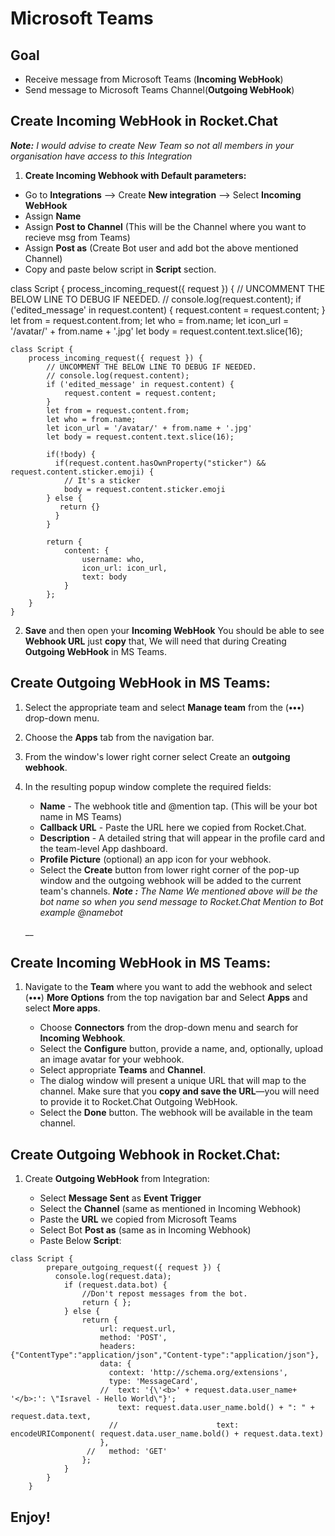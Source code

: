 # Microsoft Teams

## Goal

* Receive message from Microsoft Teams \(**Incoming WebHook**\)
* Send message to Microsoft Teams Channel\(**Outgoing WebHook**\)

## Create Incoming WebHook in Rocket.Chat

_**Note:** I would advise to create New Team so not all members in your organisation have access to this Integration_

1. **Create Incoming Webhook with Default parameters:**

* Go to **Integrations** --&gt; Create **New integration** --&gt; Select **Incoming WebHook**
* Assign **Name**
* Assign **Post to Channel** \(This will be the Channel where you want to recieve msg from Teams\)
* Assign **Post as** \(Create Bot user and add bot the above mentioned Channel\)
* Copy and paste below script in **Script** section.

class Script { process\_incoming\_request\({ request }\) { // UNCOMMENT THE BELOW LINE TO DEBUG IF NEEDED. // console.log\(request.content\); if \('edited\_message' in request.content\) { request.content = request.content; } let from = request.content.from; let who = from.name; let icon\_url = '/avatar/' + from.name + '.jpg' let body = request.content.text.slice\(16\);

```text
class Script {
    process_incoming_request({ request }) {
        // UNCOMMENT THE BELOW LINE TO DEBUG IF NEEDED.
        // console.log(request.content);
        if ('edited_message' in request.content) {
            request.content = request.content;
        }
        let from = request.content.from;
        let who = from.name;
        let icon_url = '/avatar/' + from.name + '.jpg'
        let body = request.content.text.slice(16);

        if(!body) {
          if(request.content.hasOwnProperty("sticker") && request.content.sticker.emoji) {
            // It's a sticker
            body = request.content.sticker.emoji
        } else {
           return {}
          }
        }

        return {
            content: {
                username: who,
                icon_url: icon_url,
                text: body
            }
        };
    }
}
```

2. **Save** and then open your **Incoming WebHook** You should be able to see **Webhook URL** just **copy** that, We will need that during Creating **Outgoing WebHook** in MS Teams.

## Create Outgoing WebHook in MS Teams:



1. Select the appropriate team and select **Manage team** from the \(**•••**\) drop-down menu.
2. Choose the **Apps** tab from the navigation bar.
3. From the window's lower right corner select Create an **outgoing webhook**.
4. In the resulting popup window complete the required fields:

   * **Name** - The webhook title and @mention tap. \(This will be your bot name in MS Teams\)
   * **Callback URL** - Paste the URL here we copied from Rocket.Chat.
   * **Description** - A detailed string that will appear in the profile card and the team-level App dashboard.
   * **Profile Picture** \(optional\) an app icon for your webhook.
   * Select the **Create** button from lower right corner of the pop-up window and the outgoing webhook will be added to the current team's channels. _**Note :**_ _The Name We mentioned above will be the bot name so when you send message to Rocket.Chat Mention to Bot example @namebot_

   \_\_

## Create Incoming WebHook in MS Teams:

1. Navigate to the **Team** where you want to add the webhook and select \(**•••**\) **More Options** from the top navigation bar and Select **Apps** and select **More apps**.

   * Choose **Connectors** from the drop-down menu and search for **Incoming Webhook**.
   * Select the **Configure** button, provide a name, and, optionally, upload an image avatar for your webhook.
   * Select appropriate **Teams** and **Channel**.
   * The dialog window will present a unique URL that will map to the channel. Make sure that you **copy and save the URL**—you will need to provide it to Rocket.Chat Outgoing WebHook.
   * Select the **Done** button. The webhook will be available in the team channel.

## Create Outgoing Webhook in Rocket.Chat:

1. Create **Outgoing WebHook** from Integration:

   * Select **Message Sent** as **Event Trigger**
   * Select the **Channel** \(same as mentioned in Incoming Webhook\)
   * Paste the **URL** we copied from Microsoft Teams
   * Select Bot **Post as** \(same as in Incoming Webhook\)
   * Paste Below **Script**:

```text
class Script {
        prepare_outgoing_request({ request }) {
          console.log(request.data);
            if (request.data.bot) {
                //Don't repost messages from the bot.
                return { };
            } else {
                return {
                    url: request.url,
                    method: 'POST',
                    headers: {"ContentType":"application/json","Content-type":"application/json"},
                    data: {
                      context: 'http://schema.org/extensions',
                      type: 'MessageCard',
                    //  text: '{\'<b>' + request.data.user_name+ '</b>:': \"Isravel - Hello World\"}';
						text: request.data.user_name.bold() + ": " + request.data.text,
                      //                      text: encodeURIComponent( request.data.user_name.bold() + request.data.text)
                    },
                 //   method: 'GET'
                };
            }
        }
    }
```

## Enjoy!


